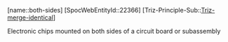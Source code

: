 ﻿---
type: TrizExample
aliases:
- both-sides
license: CC BY-SA 4.0
copyright: https://github.com/SpocWeb
IsDeleted: false
IsReadOnly: false
Confidential: public
tags: 
- Triz/Principle/Example
---
[name::both-sides]
[SpocWebEntityId::22366]
[Triz-Principle-Sub::[Triz-merge-identical](tech/Triz/Sub/Triz-merge-identical.md)]

Electronic chips mounted on both sides of a circuit board or subassembly